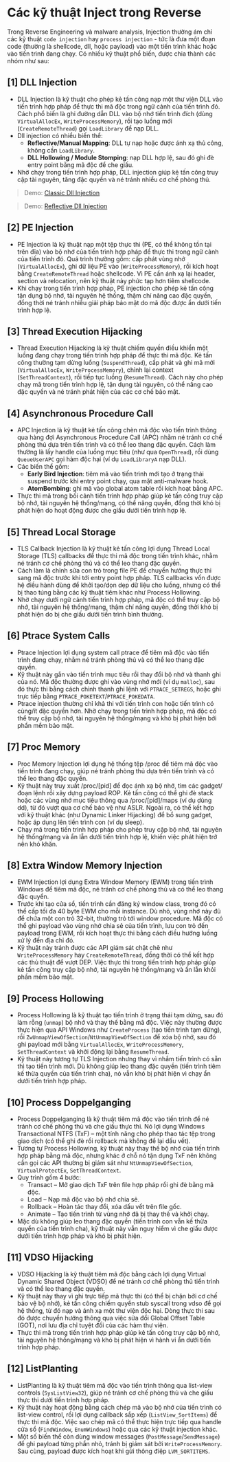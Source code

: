 # Các kỹ thuật Inject trong Reverse

Trong Reverse Engineering và malware analysis, Injection thường ám chỉ các kỹ thuật `code injection` hay `process injection` - tức là đưa một đoạn code (thường là shellcode, dll, hoặc payload) vào một tiến trình khác hoặc vào tiến trình đang chạy. Có nhiều kỹ thuật phổ biến, được chia thành các nhóm như sau:

## **[1] DLL Injection**
- DLL Injection là kỹ thuật cho phép kẻ tấn công nạp một thư viện DLL vào tiến trình hợp pháp để thực thi mã độc trong ngữ cảnh của tiến trình đó. Cách phổ biến là ghi đường dẫn DLL vào bộ nhớ tiến trình đích (dùng `VirtualAllocEx`, `WriteProcessMemory`), rồi tạo luồng mới (`CreateRemoteThread`) gọi `LoadLibrary` để nạp DLL.
- Dll injection có nhiều biến thể:
    - **Reflective/Manual Mapping**: DLL tự nạp hoặc được ánh xạ thủ công, không cần `LoadLibrary`.
    - **DLL Hollowing / Module Stomping**: nạp DLL hợp lệ, sau đó ghi đè entry point bằng mã độc để che giấu.
- Nhờ chạy trong tiến trình hợp pháp, DLL injection giúp kẻ tấn công truy cập tài nguyên, tăng đặc quyền và né tránh nhiều cơ chế phòng thủ.

> Demo: [Classic Dll Injection](Demo/01_Dll_Injection/Dll_Injection)

> Demo: [Reflective Dll Injection](Demo/01_Dll_Injection/ReflectiveDllInjection/)

## **[2] PE Injection**
- PE Injection là kỹ thuật nạp một tệp thực thi (PE, có thể không tồn tại trên đĩa) vào bộ nhớ của tiến trình hợp pháp để thực thi trong ngữ cảnh của tiến trình đó. Quá trình thường gồm: cấp phát vùng nhớ (`VirtualAllocEx`), ghi dữ liệu PE vào (`WriteProcessMemory`), rồi kích hoạt bằng `CreateRemoteThread` hoặc shellcode. Vì PE cần ánh xạ lại header, section và relocation, nên kỹ thuật này phức tạp hơn tiêm shellcode.
- Khi chạy trong tiến trình hợp pháp, PE injection cho phép kẻ tấn công tận dụng bộ nhớ, tài nguyên hệ thống, thậm chí nâng cao đặc quyền, đồng thời né tránh nhiều giải pháp bảo mật do mã độc được ẩn dưới tiến trình hợp lệ.

## **[3] Thread Execution Hijacking**
- Thread Execution Hijacking là kỹ thuật chiếm quyền điều khiển một luồng đang chạy trong tiến trình hợp pháp để thực thi mã độc. Kẻ tấn công thường tạm dừng luồng (`SuspendThread`), cấp phát và ghi mã mới (`VirtualAllocEx`, `WriteProcessMemory`), chỉnh lại context (`SetThreadContext`), rồi tiếp tục luồng (`ResumeThread`). Cách này cho phép chạy mã trong tiến trình hợp lệ, tận dụng tài nguyên, có thể nâng cao đặc quyền và né tránh phát hiện của các cơ chế bảo mật.

## **[4] Asynchronous Procedure Call**
- APC Injection là kỹ thuật kẻ tấn công chèn mã độc vào tiến trình thông qua hàng đợi Asynchronous Procedure Call (APC) nhằm né tránh cơ chế phòng thủ dựa trên tiến trình và có thể leo thang đặc quyền. Cách làm thường là lấy handle của luồng mục tiêu (như qua `OpenThread`), rồi dùng `QueueUserAPC` gọi hàm độc hại (ví dụ `LoadLibraryA` nạp DLL).
- Các biến thể gồm:
    - **Early Bird Injection**: tiêm mã vào tiến trình mới tạo ở trạng thái suspend trước khi entry point chạy, qua mặt anti-malware hook.
    - **AtomBombing**: ghi mã vào global atom table rồi kích hoạt bằng APC.
- Thực thi mã trong bối cảnh tiến trình hợp pháp giúp kẻ tấn công truy cập bộ nhớ, tài nguyên hệ thống/mạng, có thể nâng quyền, đồng thời khó bị phát hiện do hoạt động được che giấu dưới tiến trình hợp lệ.

## **[5] Thread Local Storage**
- TLS Callback Injection là kỹ thuật kẻ tấn công lợi dụng Thread Local Storage (TLS) callbacks để thực thi mã độc trong tiến trình khác, nhằm né tránh cơ chế phòng thủ và có thể leo thang đặc quyền.
- Cách làm là chỉnh sửa con trỏ trong file PE để chuyển hướng thực thi sang mã độc trước khi tới entry point hợp pháp. TLS callbacks vốn được hệ điều hành dùng để khởi tạo/dọn dẹp dữ liệu cho luồng, nhưng có thể bị thao túng bằng các kỹ thuật tiêm khác như Process Hollowing.
- Nhờ chạy dưới ngữ cảnh tiến trình hợp pháp, mã độc có thể truy cập bộ nhớ, tài nguyên hệ thống/mạng, thậm chí nâng quyền, đồng thời khó bị phát hiện do bị che giấu dưới tiến trình bình thường.

## **[6] Ptrace System Calls**
- Ptrace Injection lợi dụng system call ptrace để tiêm mã độc vào tiến trình đang chạy, nhằm né tránh phòng thủ và có thể leo thang đặc quyền.
- Kỹ thuật này gắn vào tiến trình mục tiêu rồi thay đổi bộ nhớ và thanh ghi của nó. Mã độc thường được ghi vào vùng nhớ mới (ví dụ `malloc`), sau đó thực thi bằng cách chỉnh thanh ghi lệnh với `PTRACE_SETREGS`, hoặc ghi trực tiếp bằng `PTRACE_POKETEXT`/`PTRACE_POKEDATA`.
- Ptrace injection thường chỉ khả thi với tiến trình con hoặc tiến trình có cùng/ít đặc quyền hơn. Nhờ chạy trong tiến trình hợp pháp, mã độc có thể truy cập bộ nhớ, tài nguyên hệ thống/mạng và khó bị phát hiện bởi phần mềm bảo mật.

## **[7] Proc Memory**
- Proc Memory Injection lợi dụng hệ thống tệp /proc để tiêm mã độc vào tiến trình đang chạy, giúp né tránh phòng thủ dựa trên tiến trình và có thể leo thang đặc quyền.
- Kỹ thuật này truy xuất /proc/[pid] để đọc ánh xạ bộ nhớ, tìm các gadget/đoạn lệnh rồi xây dựng payload ROP. Kẻ tấn công có thể ghi đè stack hoặc các vùng nhớ mục tiêu thông qua /proc/[pid]/maps (ví dụ dùng dd), từ đó vượt qua cơ chế bảo vệ như ASLR. Ngoài ra, có thể kết hợp với kỹ thuật khác (như Dynamic Linker Hijacking) để bổ sung gadget, hoặc áp dụng lên tiến trình con (ví dụ sleep).
- Chạy mã trong tiến trình hợp pháp cho phép truy cập bộ nhớ, tài nguyên hệ thống/mạng và ẩn lẫn dưới tiến trình hợp lệ, khiến việc phát hiện trở nên khó khăn.

## **[8] Extra Window Memory Injection**
- EWM Injection lợi dụng Extra Window Memory (EWM) trong tiến trình Windows để tiêm mã độc, né tránh cơ chế phòng thủ và có thể leo thang đặc quyền.
- Trước khi tạo cửa sổ, tiến trình cần đăng ký window class, trong đó có thể cấp tối đa 40 byte EWM cho mỗi instance. Dù nhỏ, vùng nhớ này đủ để chứa một con trỏ 32-bit, thường trỏ tới window procedure. Mã độc có thể ghi payload vào vùng nhớ chia sẻ của tiến trình, lưu con trỏ đến payload trong EWM, rồi kích hoạt thực thi bằng cách điều hướng luồng xử lý đến địa chỉ đó.
- Kỹ thuật này tránh được các API giám sát chặt chẽ như `WriteProcessMemory` hay `CreateRemoteThread`, đồng thời có thể kết hợp các thủ thuật để vượt DEP. Việc thực thi trong tiến trình hợp pháp giúp kẻ tấn công truy cập bộ nhớ, tài nguyên hệ thống/mạng và ẩn lẫn khỏi phần mềm bảo mật.

## **[9] Process Hollowing**
- Process Hollowing là kỹ thuật tạo tiến trình ở trạng thái tạm dừng, sau đó làm rỗng (`unmap`) bộ nhớ và thay thế bằng mã độc. Việc này thường được thực hiện qua API Windows như `CreateProcess` (tạo tiến trình tạm dừng), rồi `ZwUnmapViewOfSection`/`NtUnmapViewOfSection` để xóa bộ nhớ, sau đó ghi payload mới bằng `VirtualAllocEx`, `WriteProcessMemory`, `SetThreadContext` và khởi động lại bằng `ResumeThread`.
- Kỹ thuật này tương tự TLS Injection nhưng thay vì nhắm tiến trình có sẵn thì tạo tiến trình mới. Dù không giúp leo thang đặc quyền (tiến trình tiêm kế thừa quyền của tiến trình cha), nó vẫn khó bị phát hiện vì chạy ẩn dưới tiến trình hợp pháp.

## **[10] Process Doppelganging**
- Process Doppelganging là kỹ thuật tiêm mã độc vào tiến trình để né tránh cơ chế phòng thủ và che giấu thực thi. Nó lợi dụng Windows Transactional NTFS (TxF) – một tính năng cho phép thao tác tệp trong giao dịch (có thể ghi đè rồi rollback mà không để lại dấu vết).
- Tương tự Process Hollowing, kỹ thuật này thay thế bộ nhớ của tiến trình hợp pháp bằng mã độc, nhưng khác ở chỗ nó tận dụng TxF nên không cần gọi các API thường bị giám sát như `NtUnmapViewOfSection`, `VirtualProtectEx`, `SetThreadContext`.
- Quy trình gồm 4 bước:
    - Transact – Mở giao dịch TxF trên file hợp pháp rồi ghi đè bằng mã độc.
    - Load – Nạp mã độc vào bộ nhớ chia sẻ.
    - Rollback – Hoàn tác thay đổi, xóa dấu vết trên file gốc.
    - Animate – Tạo tiến trình từ vùng nhớ đã bị thay thế và khởi chạy.
- Mặc dù không giúp leo thang đặc quyền (tiến trình con vẫn kế thừa quyền của tiến trình cha), kỹ thuật này vẫn nguy hiểm vì che giấu được dưới tiến trình hợp pháp và khó bị phát hiện.

## **[11] VDSO Hijacking**
- VDSO Hijacking là kỹ thuật tiêm mã độc bằng cách lợi dụng Virtual Dynamic Shared Object (VDSO) để né tránh cơ chế phòng thủ tiến trình và có thể leo thang đặc quyền.
- Kỹ thuật này thay vì ghi trực tiếp mã thực thi (có thể bị chặn bởi cơ chế bảo vệ bộ nhớ), kẻ tấn công chiếm quyền stub syscall trong vdso để gọi hệ thống, từ đó nạp và ánh xạ một thư viện độc hại. Dòng thực thi sau đó được chuyển hướng thông qua việc sửa đổi Global Offset Table (GOT), nơi lưu địa chỉ tuyệt đối của các hàm thư viện.
- Thực thi mã trong tiến trình hợp pháp giúp kẻ tấn công truy cập bộ nhớ, tài nguyên hệ thống/mạng và khó bị phát hiện vì hành vi ẩn dưới tiến trình hợp pháp.

## **[12] ListPlanting**
- ListPlanting là kỹ thuật tiêm mã độc vào tiến trình thông qua list-view controls (`SysListView32`), giúp né tránh cơ chế phòng thủ và che giấu thực thi dưới tiến trình hợp pháp.
- Kỹ thuật này hoạt động bằng cách chép mã vào bộ nhớ của tiến trình có list-view control, rồi lợi dụng callback sắp xếp (`ListView_SortItems`) để thực thi mã độc. Việc sao chép mã có thể thực hiện trực tiếp qua handle cửa sổ (`FindWindow`, `EnumWindows`) hoặc qua các kỹ thuật injection khác.
- Một số biến thể còn dùng window messages (`PostMessage`/`SendMessage`) để ghi payload từng phần nhỏ, tránh bị giám sát bởi `WriteProcessMemory`. Sau cùng, payload được kích hoạt khi gửi thông điệp `LVM_SORTITEMS`.